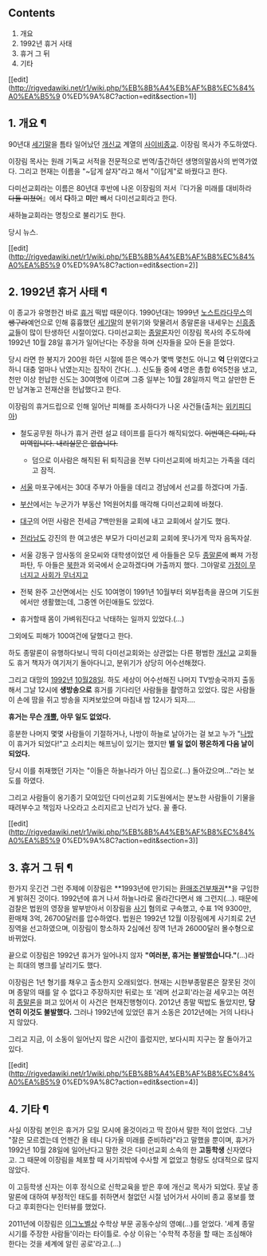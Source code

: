 ## Contents

    

1. 개요 
2. 1992년 휴거 사태 
3. 휴거 그 뒤 
4. 기타 

[[edit](http://rigvedawiki.net/r1/wiki.php/%EB%8B%A4%EB%AF%B8%EC%84%A0%EA%B5%9
0%ED%9A%8C?action=edit&section=1)]

## 1. 개요 ¶

90년대 [세기말](%EC%84%B8%EA%B8%B0%EB%A7%90.md)을 틈타 일어났던
[개신교](%EA%B0%9C%EC%8B%A0%EA%B5%90.md) 계열의 [사이비종교](%EC%82%AC%EC%9D%B4%EB%B9%84%20%EC%A2%85%EA%B5%90.md). 이장림 목사가 주도하였다.

  

이장림 목사는 원래 기독교 서적을 전문적으로 번역/출간하던 생명의말씀사의 번역가였다. 그리고 현재는 이름을 "~답게 살자"라고 해서
"이답게"로 바꿨다고 한다.

  

다미선교회라는 이름은 80년대 후반에 나온 이장림의 저서『다가올 미래를 대비하라 <del>다들 미쳤어</del>』에서 **다**하고
**미**만 빼서 다미선교회라고 한다.

  

새하늘교회라는 명칭으로 불리기도 한다.

  
  

당시 뉴스.

  

[[edit](http://rigvedawiki.net/r1/wiki.php/%EB%8B%A4%EB%AF%B8%EC%84%A0%EA%B5%9
0%ED%9A%8C?action=edit&section=2)]

## 2. 1992년 휴거 사태 ¶

이 종교가 유명한건 바로 [휴거](%ED%9C%B4%EA%B1%B0.md) 떡밥 때문이다. 1990년대는 1999년 [노스트라다무스](
/wiki/%EB%85%B8%EC%8A%A4%ED%8A%B8%EB%9D%BC%EB%8B%A4%EB%AC%B4%EC%8A%A4)의
<del>쌩구라</del>예언으로 인해 흉흉했던 [세기말](%EC%84%B8%EA%B8%B0%EB%A7%90.md)의 분위기와 맞물려서
종말론을 내세우는 [신흥종교](%EC%8B%A0%ED%9D%A5%EC%A2%85%EA%B5%90.md)들이 많이 탄생하던 시절이었다.
다미선교회는 [종말론](%EC%A2%85%EB%A7%90%EB%A1%A0.md)자인 이장림 목사의 주도하에 1992년 10월 28일
휴거가 일어난다는 주장을 하며 신자들을 모아 돈을 뜯었다.

  

당시 라면 한 봉지가 200원 하던 시절에 뜯은 액수가 몇백 몇천도 아니고 **억** 단위였다고 하니 대충 얼마나 낚였는지는 짐작이
간다(...). 신도들 중에 4명은 총합 6억5천을 냈고, 천만 이상 헌납한 신도는 30여명에 이르며 그중 일부는 10월 28일까지 먹고
살만한 돈만 남겨놓고 전재산을 헌납했다고 한다.

  

이장림의 휴거드립으로 인해 일어난 피해를 조사하다가 나온 사건들(출처는
[위키피디아](%EC%9C%84%ED%82%A4%ED%94%BC%EB%94%94%EC%95%84.md))

  

  * 철도공무원 하나가 휴거 관련 설교 테이프를 듣다가 해직되었다. <del>이번역은 다미, 다미역입니다. 내리실문은 없습니다.</del>  

    * 덤으로 이사람은 해직된 뒤 퇴직금을 전부 다미선교회에 바치고는 가족을 데리고 잠적.
  * [서울](%EC%84%9C%EC%9A%B8.md) 마포구에서는 30대 주부가 아들을 데리고 경남에서 선교를 하겠다며 가출.
  * [부산](%EB%B6%80%EC%82%B0.md)에서는 누군가가 부동산 1억원어치를 매각해 다미선교회에 바쳤다.
  * [대구](%EB%8C%80%EA%B5%AC.md)의 어떤 사람은 전세금 7백만원을 교회에 내고 교회에서 살기도 했다.
  * [전라남도](%EC%A0%84%EB%9D%BC%EB%82%A8%EB%8F%84.md) 강진의 한 여고생은 부모가 다미선교회 교회에 못나가게 막자 음독자살.
  * 서울 강동구 암사동의 윤모씨와 대학생이었던 세 아들들은 모두 [종말론](%EC%A2%85%EB%A7%90%EB%A1%A0.md)에 빠져 가정파탄, 두 아들은 [북한](%EB%B6%81%ED%95%9C.md)과 외국에서 순교하겠다며 가출까지 했다. 그야말로 [가정이 무너지고 사회가 무너지고](%EA%B0%80%EC%A0%95%EC%9D%B4%20%EB%AC%B4%EB%84%88%EC%A7%80%EA%B3%A0%20%EC%82%AC%ED%9A%8C%EA%B0%80%20%EB%AC%B4%EB%84%88%EC%A7%80%EA%B3%A0.md)
  * 전북 완주 고산면에서는 신도 10여명이 1991년 10월부터 외부접촉을 끊으며 기도원에서만 생활했는데, 그중엔 어린애들도 있었다.
  * 휴거할때 몸이 가벼워진다고 낙태하는 일까지 있었다.(...)  

그외에도 피해가 100여건에 달했다고 한다.

  

하도 종말론이 유행하다보니 딱히 다미선교회와는 상관없는 다른 평범한 [개신교](%EA%B0%9C%EC%8B%A0%EA%B5%90.md)
교회들도 휴거 책자가 여기저기 돌아다니고, 분위기가 상당히 어수선해졌다.

  

그리고 대망의 [1992년](1992%EB%85%84.md) [10월28일](10%EC%9B%94%2028%EC%9D%BC.md). 하도 세상이 어수선해진 나머지 TV방송국까지 출동해서 그날 12시에
**생방송으로** 휴거를 기다리던 사람들을 촬영하고 있었다. 많은 사람들이 손에 땀을 쥐고 방송을 지켜보았으며 마침내 밤 12시가 되자….

  

**휴거는 무슨 [개뿔](%EA%B0%9C%EB%BF%94.md), 아무 일도 없었다.**

  

흥분한 나머지 몇몇 사람들이 기절하거나, 나방이 하늘로 날아가는 걸 보고 누가 "[나방](%EB%82%98%EB%B0%A9.md)이
휴거가 되었다!"고 소리치는 해프닝이 있기는 했지만 **별 일 없이 평온하게 다음 날이 되었다.**

  

당시 이를 취재했던 기자는 "이들은 하늘나라가 아닌 집으로(...) 돌아갔으며..."라는 보도를 하였다.

  

그리고 사람들이 옹기종기 모여있던 다미선교회 기도원에서는 분노한 사람들이 기물을 때려부수고 책임자 나오라고 소리지르고 난리가 났다. 꼴
좋다.

  

[[edit](http://rigvedawiki.net/r1/wiki.php/%EB%8B%A4%EB%AF%B8%EC%84%A0%EA%B5%9
0%ED%9A%8C?action=edit&section=3)]

## 3. 휴거 그 뒤 ¶

한가지 웃긴건 그런 주제에 이장림은 **1993년에 만기되는 [환매조건부채권](RP.md)**을 구입한 게 밝혀진 것이다. 1992년에
휴거 나서 하늘나라로 올라간다면서 왜 그런지(...). 때문에 검찰은 법원의 영장을 발부받아서 이장림을
[사기](%EC%82%AC%EA%B8%B0.md) 혐의로 구속했고, 수표 1억 9300만, 환매채 3억, 26700달러를 압수하였다.
법원은 1992년 12월 이장림에게 사기죄로 2년 징역을 선고하였으며, 이장림이 항소하자 2심에선 징역 1년과 26000달러 몰수형으로
바뀌었다.

  

끝으로 이장림은 1992년 휴거가 일어나지 않자 **"여러분, 휴거는 불발했습니다."**(...)라는 희대의 병크를 날리기도 했다.

  

이장림은 1년 형기를 채우고 출소한지 오래되었다. 현재는 시한부종말론은 잘못된 것이며 종말의 때를 알 수 없다고 주장하지만 뒤로는 또 '레머
선교회'라는걸 세우고는 여전히 [종말론](%EC%A2%85%EB%A7%90%EB%A1%A0.md)을 펴고 있어서 이 사건은
현재진행형이다. 2012년 종말 떡밥도 돌았지만, **당연히 이것도 불발했다.** 그러나 1992년에 있었던 휴거 소동은 2012년에는 거의
나타나지 않았다.

  

그리고 지금, 이 소동이 일어난지 많은 시간이 흘렀지만, 보다시피 지구는 잘 돌아가고 있다.

  

[[edit](http://rigvedawiki.net/r1/wiki.php/%EB%8B%A4%EB%AF%B8%EC%84%A0%EA%B5%9
0%ED%9A%8C?action=edit&section=4)]

## 4. 기타 ¶

사실 이장림 본인은 휴거가 모일 모시에 올것이라고 딱 잡아서 말한 적이 없었다. 그냥 "잘은 모르겠는데 언젠간 올 테니 다가올 미래를
준비하라"라고 말했을 뿐이며, 휴거가 1992년 10월 28일에 일어난다고 말한 것은 다미선교회 소속의 한 **고등학생** 신자였다고. 그
때문에 이장림을 체포할 때 사기죄밖에 수사할 게 없었고 형량도 상대적으로 많지 않았다.

  

이 고등학생 신자는 이후 정식으로 신학교육을 받은 후에 개신교 목사가 되었다. 훗날 종말론에 대하여 부정적인 태도를 취하면서 철없던 시절
넘어가서 사이비 종교 홍보를 했다고 후회한다는 인터뷰를 했었다.

  

2011년에 이장림은 [이그노벨상](%EC%9D%B4%EA%B7%B8%EB%85%B8%EB%B2%A8%EC%83%81.md) 수학상
부문 공동수상의 영예(...)를 얻었다. '세계 종말 시기를 주장한 사람들'이라는 타이틀로. 수상 이유는 '수학적 추정을 할 때는 조심해야
한다는 것을 세계에 알린 공로'라고.(...)

  

